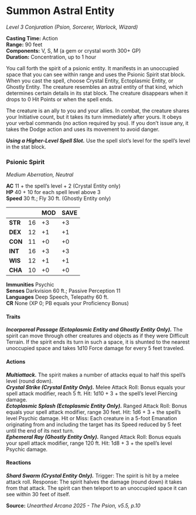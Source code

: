 # Summon Astral Entity
*Level 3 Conjuration (Psion, Sorcerer, Warlock, Wizard)*

**Casting Time:** Action  
**Range:** 90 feet  
**Components:** V, S, M (a gem or crystal worth 300+ GP)  
**Duration:** Concentration, up to 1 hour  

You call forth the spirit of a psionic entity. It manifests in an unoccupied space that you can see within range and uses the Psionic Spirit stat block. When you cast the spell, choose Crystal Entity, Ectoplasmic Entity, or Ghostly Entity. The creature resembles an astral entity of that kind, which determines certain details in its stat block. The creature disappears when it drops to 0 Hit Points or when the spell ends.  

The creature is an ally to you and your allies. In combat, the creature shares your Initiative count, but it takes its turn immediately after yours. It obeys your verbal commands (no action required by you). If you don’t issue any, it takes the Dodge action and uses its movement to avoid danger.

***Using a Higher-Level Spell Slot.*** Use the spell slot’s level for the spell’s level in the stat block.

### Psionic Spirit
*Medium Aberration, Neutral*

**AC** 11 + the spell’s level + 2 (Crystal Entity only)  
**HP** 40 + 10 for each spell level above 3  
**Speed** 30 ft.; Fly 30 ft. (Ghostly Entity only)  

|         |    | MOD | SAVE |
|---------|----|-----|------|
| **STR** | 16 | +3  | +3   |
| **DEX** | 12 | +1  | +1   |
| **CON** | 11 | +0  | +0   |
| **INT** | 16 | +3  | +3   |
| **WIS** | 12 | +1  | +1   |
| **CHA** | 10 | +0  | +0   |

**Immunities** Psychic  
**Senses** Darkvision 60 ft.; Passive Perception 11  
**Languages** Deep Speech, Telepathy 60 ft.  
**CR** None (XP 0; PB equals your Proficiency Bonus)  

#### Traits
***Incorporeal Passage (Ectoplasmic Entity and Ghostly Entity Only).*** The spirit can move through other creatures and objects as if they were Difficult Terrain. If the spirit ends its turn in such a space, it is shunted to the nearest unoccupied space and takes 1d10 Force damage for every 5 feet traveled.

#### Actions
***Multiattack.*** The spirit makes a number of attacks equal to half this spell’s level (round down).  
***Crystal Strike (Crystal Entity Only).*** Melee Attack Roll: Bonus equals your spell attack modifier, reach 5 ft. Hit: 1d10 + 3 + the spell’s level Piercing damage.  
***Ectoplasmic Splash (Ectoplasmic Entity Only).*** Ranged Attack Roll: Bonus equals your spell attack modifier, range 30 feet. Hit: 1d6 + 3 + the spell’s level Psychic damage. Hit or Miss: Each creature in a 5-foot Emanation originating from and including the target has its Speed reduced by 5 feet until the end of its next turn.  
***Ephemeral Ray (Ghostly Entity Only).*** Ranged Attack Roll: Bonus equals your spell attack modifier, range 120 ft. Hit: 1d8 + 3 + the spell’s level Psychic damage.

#### Reactions
***Shard Swarm (Crystal Entity Only).*** Trigger: The spirit is hit by a melee attack roll. Response: The spirit halves the damage (round down) it takes from that attack. The spirit can then teleport to an unoccupied space it can see within 30 feet of itself.

**Source:** *Unearthed Arcana 2025 - The Psion, v5.5, p.10*